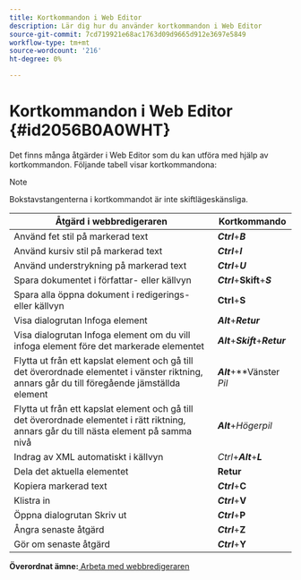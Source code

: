 ```yaml
---
title: Kortkommandon i Web Editor
description: Lär dig hur du använder kortkommandon i Web Editor
source-git-commit: 7cd719921e68ac1763d09d9665d912e3697e5849
workflow-type: tm+mt
source-wordcount: '216'
ht-degree: 0%

---
```



# Kortkommandon i Web Editor {#id2056B0A0WHT}

Det finns många åtgärder i Web Editor som du kan utföra med hjälp av kortkommandon. Följande tabell visar kortkommandona:

>[!NOTE]
>
> Bokstavstangenterna i kortkommandot är inte skiftlägeskänsliga.

| Åtgärd i webbredigeraren | Kortkommando |
|-----------------------|-----------------|
| Använd fet stil på markerad text | ***Ctrl***+***B*** |
| Använd kursiv stil på markerad text | ***Ctrl***+***I*** |
| Använd understrykning på markerad text | ***Ctrl***+***U*** |
| Spara dokumentet i författar- eller källvyn | ***Ctrl***+**Skift**+***S*** |
| Spara alla öppna dokument i redigerings- eller källvyn | **Ctrl**+**S** |
| Visa dialogrutan Infoga element | ***Alt***+***Retur*** |
| Visa dialogrutan Infoga element om du vill infoga element före det markerade elementet | ***Alt***+***Skift***+***Retur*** |
| Flytta ut från ett kapslat element och gå till det överordnade elementet i vänster riktning, annars går du till föregående jämställda element | ***Alt***+**Vänster *Pil* |
| Flytta ut från ett kapslat element och gå till det överordnade elementet i rätt riktning, annars går du till nästa element på samma nivå | ***Alt***+*Högerpil* |
| Indrag av XML automatiskt i källvyn | *Ctrl*+***Alt***+***L*** |
| Dela det aktuella elementet | **Retur** |
| Kopiera markerad text | ***Ctrl***+**C** |
| Klistra in | ***Ctrl***+**V** |
| Öppna dialogrutan Skriv ut | ***Ctrl***+**P** |
| Ångra senaste åtgärd | ***Ctrl***+**Z** |
| Gör om senaste åtgärd | ***Ctrl***+**Y** |

**Överordnat ämne:**[ Arbeta med webbredigeraren](web-editor.md)

